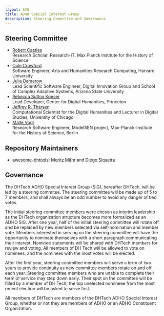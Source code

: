 ```yaml
---
layout: SIG
title: ADHO Special Interest Group
description: Steering Committee and Governance
---
```


## Steering Committee

* [Robert Casties](https://www.mpiwg-berlin.mpg.de/users/casties)<br/>
  Research Scholar, Research-IT, Max Planck Institute for the History of Science
* [Cole Crawford](https://digitalhumanities.fas.harvard.edu/person/cole-crawford/)<br/>
  Software Engineer, Arts and Humanities Research Computing, Harvard University
* [Julia Damerow](https://diging.asu.edu/people/index.html)<br/>
  Lead Scientific Software Engineer, Digital Innovation Group and School of Complex Adaptive Systems, Arizona State University
* [Rebecca Sutton Koeser](https://cdh.princeton.edu/people/rebecca-sutton-koeser/)<br/>
  Lead Developer, Center for Digital Humanities, Princeton
* [Jeffrey R. Tharsen](http://www.tharsen.net/)<br/>
  Computational Scientist for the Digital Humanities and Lecturer in Digital Studies, University of Chicago
* [Malte Vogl](https://www.mpiwg-berlin.mpg.de/users/mvogl)<br/>
  Research Software Engineer, ModelSEN project, Max-Planck-Institute for the History of Science, Berlin


## Repository Maintainers

* [awesome-dhtools](https://dh-tech.github.io/awesome-digital-humanities/): [Moritz Mähr](https://github.com/maehr) and [Diego Siqueira](https://github.com/diegosiqueir4)



## Governance

The DHTech ADHO Special Interest Group (SIG), hereafter DHTech, will be led by a steering commitee. The steering committee will be made up of 5 to 7 members, and shall always be an odd number to avoid any danger of tied votes.

The initial steering committee members were chosen as interim leadership as the DHTech organization structure becomes more formalized as an ADHO SIG. After one year, half of the initial steering committee will rotate off and be replaced by new members selected via self-nomination and member vote. Members interested in serving on the steering committee will have the opportunity to nominate themselves with a short paragraph communicating their interest. Nominee statements will be shared with DHTech members for review and voting. All members of DH Tech will be allowed to vote on nominees, and the nominees with the most votes will be elected.

After the first year, steering committee members will serve a term of two years to provide continuity as new committee members rotate on and off each year.  Steering committee members who are unable to complete their term of service may step down early. Their spot on the committee will be filled by a member of DH Tech; the top unelected nomineee from the most recent election will be asked to serve first.

All members of DHTech are members of the DHTech ADHO Special Interest Group, whether or not they are members of ADHO or an ADHO Constituent Organization.
